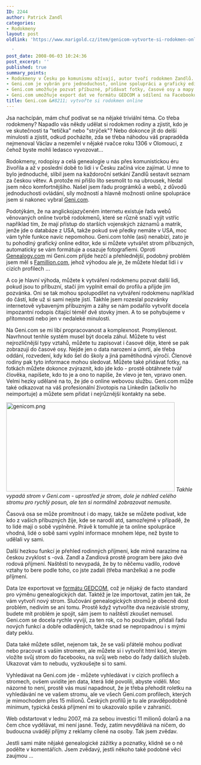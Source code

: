 ```yaml
---
ID: 2244
author: Patrick Zandl
categories:
- Rodokmeny
layout: post
oldlink: 'https://www.marigold.cz/item/genicom-vytvorte-si-rodokmen-online

  '
post_date: 2008-06-03 10:24:36
post_excerpt: ''
published: true
summary_points:
- Rodokmeny v Česku po komunismu ožívají, autor tvoří rodokmen Zandlů.
- Geni.com je vybrán pro jednoduchost, online spolupráci a grafický editor.
- Geni.com umožňuje pozvat příbuzné, přidávat fotky, časové osy a mapy.
- Geni.com umožňuje export dat ve formátu GEDCOM a sdílení na Facebooku.
title: Geni.com &#8211; vytvořte si rodokmen online
---
```


Jsa nachcípán, mám chuť podívat se na nějaké triviální téma. Co třeba rodokmeny? Napadlo vás někdy udělat si rodokmen rodiny a zjistit, kdo je ve skutečnosti ta "tetička" nebo "strýček"? Nebo dokonce jít do delší minulosti a zjistit, odkud pocházíte, zda se třeba náhodou váš prapraděda nejmenoval Václav a nezemřel v nějaké rvačce roku 1306 v Olomouci, z čehož byste mohli ledasco vyvozovat... 

Rodokmeny, rodopisy a celá genealogie u nás přes komunistickou éru živořila a až v poslední době to lidi i v Česku začíná více zajímat. U mne to bylo jednoduché, slíbil jsem na každoroční setkání Zandlů sestavit seznam za českou větev. A protože mi přišlo líto sesmolit to na ubrousek, hledal jsem něco komfortnějšího. Našel jsem řadu prográmků a webů, z důvodů jednoduchosti ovládání, síly možností a hlavně možnosti online spolupráce jsem si nakonec vybral <a href="http://www.Geni.com">Geni.com</a>.

Podotýkám, že na anglickojazyčeném internetu existuje řada webů věnovaných online tvorbě rodokmenů, které se různě snaží vyjít vstříc například tím, že mají přístup do starších vojenských záznamů a matrik, jenže jde o databáze z USA, takže pokud své předky nemáte v USA, moc vám tyhle funkce navíc nepomohou. Geni.com tohle (asi) nenabízí, zato je tu pohodlný grafický online editor, kde si můžete vytvářet strom příbuzných, automaticky se vám formátuje a osazuje fotografiemi. Oproti <a href="http://www.genealogy.com">Genealogy.com</a> mi Geni.com příjde hezčí a přehlednější, podobný problém jsem měl s <a href="http://www.famillion.com">Famillion.com</a>, jehož výhodou ale je, že můžete hledat lidi i v cizích profilech ... 

A co je hlavní výhoda, můžete k vytváření rodokmenu pozvat další lidi, pokud jsou to příbuzní, stačí jim vyplnit email do profilu a přijde jim pozvánka. Oni se tak mohou spolupodílet na vytváření rodokmenu například do částí, kde už si sami nejste jistí. Takhle jsem rozeslal pozvánky internetově vybaveným příbuzným a záhy se nám podařilo vytvořit docela impozantní rodopis čítající téměř dvě stovky jmen. A to se pohybujeme v přítomnosti nebo jen v nedaleké minulosti. 

Na Geni.com se mi líbí propracovanost a komplexnost. Promyšlenost. Navrhnout tenhle systém musel být docela záhul. Můžete tu vést nejrozličnější typy vztahů, můžete tu zapisovat i časové děje, které se pak zobrazují do časové osy. Nejde jen o data narození a úmrtí, ale třeba oddání, rozvedení, kdy kdo šel do školy a jiná pamětihodná výročí. Členové rodiny pak tyto informace mohou sledovat. Můžete také přidávat fotky, na fotkách můžete dokonce zvýraznit, kdo jde kdo - prostě obtáhnete tvář člověka, napíšete, kdo to je a ono to napíše, že vlevo je ten, vpravo onen. Velmi hezky udělané na to, že jde o online webovou službu. Geni.com může také odkazovat na váš profesionální životopis na Linkedin (ačkoliv ho neimportuje) a můžete sem přidat i nejrůznější kontakty na sebe. 

<img src="http://www.marigold.cz/wp-content/uploads/genicom.png" alt="genicom.png" border="0" width="450" height="238" />
<em>Takhle vypadá strom v Geni.com - uprostřed je strom, dole je náhled celého stromu pro rychlý posun, ale ten si normálně zobrazovat nemusíte. </em>

Časová osa se může promítnout i do mapy, takže se můžete podívat, kde kdo z vašich příbuzných žije, kde se narodil atd, samozřejmě v případě, že to lidé mají o sobě vyplněné. Právě k tomuhle je ta online spolupráce vhodná, lidé o sobě sami vyplní informace mnohem lépe, než byste to udělali vy sami. 

Další hezkou funkcí je přehled rodinných příjmení, kde mírně narazíme na českou zvyklost s -ová. Zandl a Zandlová prostě program bere jako dvě rodová příjmení. Naštěstí to nevypadá, že by to něčemu vadilo, rodové vztahy to bere podle toho, co jste zadali (třeba manželka) a ne podle příjmení. 

Data lze exportovat ve <a href="http://en.wikipedia.org/wiki/GEDCOM">formátu GEDCOM</a>, což je nějaký de facto standard pro výměnu genealogických dat. Taktéž je lze importovat, zatím jen tak, že vám vytvoří nový strom. Slučování genealogických stromů je obecně dost problém, nedivím se ani tomu. Prostě když vytvoříte dva nezávislé stromy, budete mít problém je spojit, sám jsem to naštěstí zkoušet nemusel. Geni.com se docela rychle vyvíjí, za ten rok, co ho používám, přidali řadu nových funkcí a dobře odladěných, takže snad se nepropadnou i s mými daty peklu. 

Data také můžete sdílet, nejenom tak, že se vaši přátelé mohou podívat nebo pracovat s vaším stromem, ale můžete si i vytvořit html kód, kterým vložíte svůj strom do facebooku, na svůj web nebo do řady dalších služeb. Ukazovat vám to nebudu, vyzkoušejte si to sami. 

Vyhledávat na Geni.com jde - můžete vyhledávat i v cizích profilech a stromech, ovšem uvidíte jen data, která lidé povolili, abyste viděli. Moc názorné to není, prostě vás musí napadnout, že je třeba přehodit roletku na vyhledávání ne ve vašem stromu, ale ve všech Geni.com profilech, kterých je mimochodem přes 15 milionů. Českých profilů je tu ale pravděpodobně minimum, typická česká příjmení mi to ukazovalo spíše v zahraničí. 

Web odstartovat v lednu 2007, má za sebou investici 11 milionů dolarů a na čem chce vydělávat, mi není jasné. Tedy, zatím nevydělává na ničem, do budoucna uvádějí příjmy z reklamy cílené na osoby. Tak jsem zvědav. 

Jestli sami máte nějaké genealogické zážitky a poznatky, klidně se o ně podělte v komentářích. Jsem zvědavý, jestli někoho také podobné věci zaujmou ...